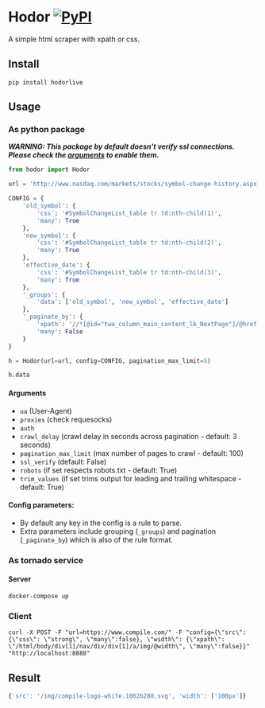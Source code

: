 

# Hodor [![PyPI](https://img.shields.io/pypi/v/hodorlive.svg?maxAge=2592000?style=plastic)](https://pypi.python.org/pypi/hodorlive/)

A simple html scraper with xpath or css.

## Install

```pip install hodorlive```

## Usage

### As python package

***WARNING: This package by default doesn't verify ssl connections. Please check the [arguments](#arguments) to enable them.***


```python
from hodor import Hodor

url = 'http://www.nasdaq.com/markets/stocks/symbol-change-history.aspx'

CONFIG = {
    'old_symbol': {
        'css': '#SymbolChangeList_table tr td:nth-child(1)',
        'many': True
    },
    'new_symbol': {
        'css': '#SymbolChangeList_table tr td:nth-child(2)',
        'many': True
    },
    'effective_date': {
        'css': '#SymbolChangeList_table tr td:nth-child(3)',
        'many': True
    },
    '_groups': {
        'data': ['old_symbol', 'new_symbol', 'effective_date']
    },
    '_paginate_by': {
        'xpath': '//*[@id="two_column_main_content_lb_NextPage"]/@href',
        'many': False
    }
}

h = Hodor(url=url, config=CONFIG, pagination_max_limit=5)

h.data
```

#### Arguments

- ```ua``` (User-Agent)
- ```proxies``` (check requesocks)
- ```auth```
- ```crawl_delay``` (crawl delay in seconds across pagination - default: 3 seconds)
- ```pagination_max_limit``` (max number of pages to crawl - default: 100)
- ```ssl_verify``` (default: False)
- ```robots``` (if set respects robots.txt - default: True)
- ```trim_values``` (if set trims output for leading and trailing whitespace - default: True)


#### Config parameters:
- By default any key in the config is a rule to parse.
- Extra parameters include grouping (```_groups```) and pagination (```_paginate_by```) which is also of the rule format.



### As tornado service

#### Server
```shell
docker-compose up
```

### Client
```shell
curl -X POST -F "url=https://www.compile.com/" -F "config={\"src\": {\"css\": \"strong\", \"many\":false}, \"width\": {\"xpath\": \"/html/body/div[1]/nav/div/div[1]/a/img/@width\", \"many\":false}}" "http://localhost:8888"
```


## Result
```javascript
{'src': '/img/compile-logo-white.1002b288.svg', 'width': ['100px']}
```
